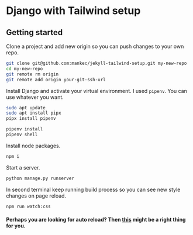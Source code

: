 # Django with Tailwind setup

## Getting started

Clone a project and add new origin so you can push changes to your own repo.
```bash
git clone git@github.com:mankec/jekyll-tailwind-setup.git my-new-repo
cd my-new-repo
git remote rm origin
git remote add origin your-git-ssh-url
```

Install Django and activate your virtual environment. I used `pipenv`. You can use whatever you want.
```bash
sudo apt update
sudo apt install pipx
pipx install pipenv

pipenv install
pipenv shell
```

Install node packages.
```bash
npm i
```

Start a server.
```bash
python manage.py runserver
```

In second terminal keep running build process so you can see new style changes on page reload.
```bash
npm run watch:css
```

#### Perhaps you are looking for auto reload? Then [this](https://django-tailwind.readthedocs.io/en/latest/installation.html) might be a right thing for you.
